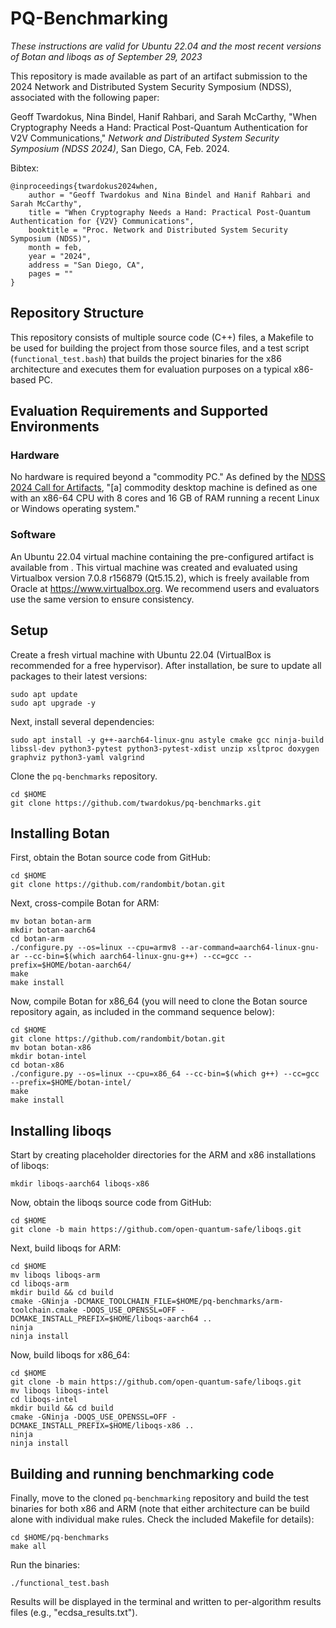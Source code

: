 # PQ-Benchmarking
*These instructions are valid for Ubuntu 22.04 and the most recent versions of Botan and liboqs as of September 29, 2023*

This repository is made available as part of an artifact submission to the 2024 Network and Distributed 
System Security Symposium (NDSS), associated with the following paper:

Geoff Twardokus, Nina Bindel, Hanif Rahbari, and Sarah McCarthy, "When Cryptography Needs a Hand: Practical Post-Quantum Authentication for V2V Communications," _Network and Distributed System Security Symposium (NDSS 2024)_, San Diego, CA, Feb. 2024.

Bibtex:

    @inproceedings{twardokus2024when,
        author = "Geoff Twardokus and Nina Bindel and Hanif Rahbari and Sarah McCarthy",
        title = "When Cryptography Needs a Hand: Practical Post-Quantum Authentication for {V2V} Communications",
        booktitle = "Proc. Network and Distributed System Security Symposium (NDSS)",
        month = feb,
        year = "2024",
        address = "San Diego, CA",
        pages = ""
    }

## Repository Structure
This repository consists of multiple source code (C++) files, a Makefile to be used for building the project from those
source files, and a test script (`functional_test.bash`) that builds the project binaries for the x86 architecture and 
executes them for evaluation purposes on a typical x86-based PC.

## Evaluation Requirements and Supported Environments

### Hardware
No hardware is required beyond a "commodity PC." As defined by the
[NDSS 2024 Call for Artifacts](https://web.archive.org/web/20230930035437/https://secartifacts.github.io/ndss2024/call),
"[a] commodity desktop machine is defined as one with an x86-64 CPU with 8 cores and 16 GB of RAM running a recent Linux
or Windows operating system."

### Software
An Ubuntu 22.04 virtual machine containing the pre-configured artifact is available from [](). This virtual machine was
created and evaluated using Virtualbox version 7.0.8 r156879 (Qt5.15.2), which is freely available from Oracle at
https://www.virtualbox.org. We recommend users and evaluators use the same version to ensure consistency.
## Setup
Create a fresh virtual machine with Ubuntu 22.04 (VirtualBox is recommended for a free hypervisor). After installation, be sure to update all packages to their latest versions:

    sudo apt update
    sudo apt upgrade -y

Next, install several dependencies:

    sudo apt install -y g++-aarch64-linux-gnu astyle cmake gcc ninja-build libssl-dev python3-pytest python3-pytest-xdist unzip xsltproc doxygen graphviz python3-yaml valgrind

Clone the `pq-benchmarks` repository.

    cd $HOME
    git clone https://github.com/twardokus/pq-benchmarks.git

## Installing Botan
First, obtain the Botan source code from GitHub:
    
    cd $HOME
    git clone https://github.com/randombit/botan.git

Next, cross-compile Botan for ARM:
    
    mv botan botan-arm
    mkdir botan-aarch64
    cd botan-arm
    ./configure.py --os=linux --cpu=armv8 --ar-command=aarch64-linux-gnu-ar --cc-bin=$(which aarch64-linux-gnu-g++) --cc=gcc --prefix=$HOME/botan-aarch64/
    make
    make install

Now, compile Botan for x86_64 (you will need to clone the Botan source repository again, as included in the command sequence below):

    cd $HOME
    git clone https://github.com/randombit/botan.git
    mv botan botan-x86
    mkdir botan-intel
    cd botan-x86
    ./configure.py --os=linux --cpu=x86_64 --cc-bin=$(which g++) --cc=gcc --prefix=$HOME/botan-intel/
    make
    make install

## Installing liboqs

Start by creating placeholder directories for the ARM and x86 installations of liboqs:

    mkdir liboqs-aarch64 liboqs-x86

Now, obtain the liboqs source code from GitHub:

    cd $HOME
    git clone -b main https://github.com/open-quantum-safe/liboqs.git

Next, build liboqs for ARM:

    cd $HOME
    mv liboqs liboqs-arm 
    cd liboqs-arm
    mkdir build && cd build
    cmake -GNinja -DCMAKE_TOOLCHAIN_FILE=$HOME/pq-benchmarks/arm-toolchain.cmake -DOQS_USE_OPENSSL=OFF -DCMAKE_INSTALL_PREFIX=$HOME/liboqs-aarch64 ..
    ninja
    ninja install

Now, build liboqs for x86_64:

    cd $HOME
    git clone -b main https://github.com/open-quantum-safe/liboqs.git
    mv liboqs liboqs-intel
    cd liboqs-intel
    mkdir build && cd build
    cmake -GNinja -DOQS_USE_OPENSSL=OFF -DCMAKE_INSTALL_PREFIX=$HOME/liboqs-x86 ..
    ninja
    ninja install


## Building and running benchmarking code


Finally, move to the cloned `pq-benchmarking` repository and build the test binaries for both x86 and ARM (note that either architecture can be build alone with individual make rules. Check the included Makefile for details):

    cd $HOME/pq-benchmarks
    make all

Run the binaries:

    ./functional_test.bash

Results will be displayed in the terminal and written to per-algorithm results files (e.g., "ecdsa_results.txt").

